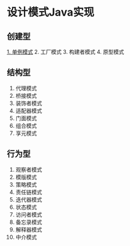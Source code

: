# 设计模式Java实现


## 创建型
[1. 单例模式](https://github.com/crazyandcoder/design-pattern-java/tree/main/%E5%8D%95%E4%BE%8B%E6%A8%A1%E5%BC%8F)
2. 工厂模式
3. 构建者模式
4. 原型模式

## 结构型
1. 代理模式
2. 桥接模式
3. 装饰者模式
4. 适配器模式
5. 门面模式
6. 组合模式
7. 享元模式

## 行为型
1. 观察者模式
2. 模版模式
3. 策略模式
4. 责任链模式
5. 迭代器模式
6. 状态模式
7. 访问者模式
8. 备忘录模式
9. 解释器模式
10. 中介模式
 
